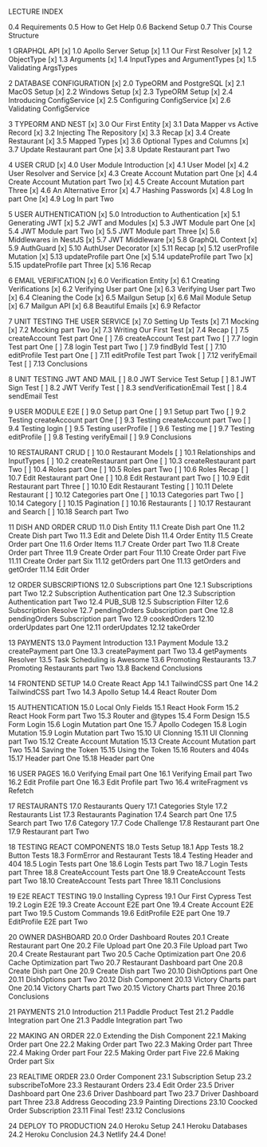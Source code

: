 LECTURE INDEX

0.4 Requirements
0.5 How to Get Help
0.6 Backend Setup
0.7 This Course Structure

1 GRAPHQL API
[x] 1.0 Apollo Server Setup
[x] 1.1 Our First Resolver
[x] 1.2 ObjectType
[x] 1.3 Arguments
[x] 1.4 InputTypes and ArgumentTypes
[x] 1.5 Validating ArgsTypes

2 DATABASE CONFIGURATION
[x] 2.0 TypeORM and PostgreSQL
[x] 2.1 MacOS Setup
[x] 2.2 Windows Setup
[x] 2.3 TypeORM Setup
[x] 2.4 Introducing ConfigService
[x] 2.5 Configuring ConfigService
[x] 2.6 Validating ConfigService

3 TYPEORM AND NEST
[x] 3.0 Our First Entity
[x] 3.1 Data Mapper vs Active Record
[x] 3.2 Injecting The Repository
[x] 3.3 Recap
[x] 3.4 Create Restaurant
[x] 3.5 Mapped Types
[x] 3.6 Optional Types and Columns
[x] 3.7 Update Restaurant part One
[x] 3.8 Update Restaurant part Two

4 USER CRUD
[x] 4.0 User Module Introduction
[x] 4.1 User Model
[x] 4.2 User Resolver and Service
[x] 4.3 Create Account Mutation part One
[x] 4.4 Create Account Mutation part Two
[x] 4.5 Create Account Mutation part Three
[x] 4.6 An Alternative Error
[x] 4.7 Hashing Passwords
[x] 4.8 Log In part One
[x] 4.9 Log In part Two

5 USER AUTHENTICATION
[x] 5.0 Introduction to Authentication
[x] 5.1 Generating JWT
[x] 5.2 JWT and Modules
[x] 5.3 JWT Module part One
[x] 5.4 JWT Module part Two
[x] 5.5 JWT Module part Three
[x] 5.6 Middlewares in NestJS
[x] 5.7 JWT Middleware
[x] 5.8 GraphQL Context
[x] 5.9 AuthGuard
[x] 5.10 AuthUser Decorator
[x] 5.11 Recap
[x] 5.12 userProfile Mutation
[x] 5.13 updateProfile part One
[x] 5.14 updateProfile part Two
[x] 5.15 updateProfile part Three
[x] 5.16 Recap

6 EMAIL VERIFICATION
[x] 6.0 Verification Entity
[x] 6.1 Creating Verifications
[x] 6.2 Verifying User part One
[x] 6.3 Verifying User part Two
[x] 6.4 Cleaning the Code
[x] 6.5 Mailgun Setup
[x] 6.6 Mail Module Setup
[x] 6.7 Mailgun API
[x] 6.8 Beautiful Emails
[x] 6.9 Refactor

7 UNIT TESTING THE USER SERVICE
[x] 7.0 Setting Up Tests
[x] 7.1 Mocking
[x] 7.2 Mocking part Two
[x] 7.3 Writing Our First Test
[x] 7.4 Recap
[ ] 7.5 createAccount Test part One
[ ] 7.6 createAccount Test part Two
[ ] 7.7 login Test part One
[ ] 7.8 login Test part Two
[ ] 7.9 findById Test
[ ] 7.10 editProfile Test part One
[ ] 7.11 editProfile Test part Twok
[ ] 7.12 verifyEmail Test
[ ] 7.13 Conclusions

8 UNIT TESTING JWT AND MAIL
[ ] 8.0 JWT Service Test Setup
[ ] 8.1 JWT Sign Test
[ ] 8.2 JWT Verify Test
[ ] 8.3 sendVerificationEmail Test
[ ] 8.4 sendEmail Test

9 USER MODULE E2E
[ ] 9.0 Setup part One
[ ] 9.1 Setup part Two
[ ] 9.2 Testing createAccount part One
[ ] 9.3 Testing createAccount part Two
[ ] 9.4 Testing login
[ ] 9.5 Testing userProfile
[ ] 9.6 Testing me
[ ] 9.7 Testing editProfile
[ ] 9.8 Testing verifyEmail
[ ] 9.9 Conclusions

10 RESTAURANT CRUD
[ ] 10.0 Restaurant Models
[ ] 10.1 Relationships and InputTypes
[ ] 10.2 createRestaurant part One
[ ] 10.3 createRestaurant part Two
[ ] 10.4 Roles part One
[ ] 10.5 Roles part Two
[ ] 10.6 Roles Recap
[ ] 10.7 Edit Restaurant part One
[ ] 10.8 Edit Restaurant part Two
[ ] 10.9 Edit Restaurant part Three
[ ] 10.10 Edit Restaurant Testing
[ ] 10.11 Delete Restaurant
[ ] 10.12 Categories part One
[ ] 10.13 Categories part Two
[ ] 10.14 Category
[ ] 10.15 Pagination
[ ] 10.16 Restaurants
[ ] 10.17 Restaurant and Search
[ ] 10.18 Search part Two

11 DISH AND ORDER CRUD
11.0 Dish Entity
11.1 Create Dish part One
11.2 Create Dish part Two
11.3 Edit and Delete Dish
11.4 Order Entity
11.5 Create Order part One
11.6 Order Items
11.7 Create Order part Two
11.8 Create Order part Three
11.9 Create Order part Four
11.10 Create Order part Five
11.11 Create Order part Six
11.12 getOrders part One
11.13 getOrders and getOrder
11.14 Edit Order

12 ORDER SUBSCRIPTIONS
12.0 Subscriptions part One
12.1 Subscriptions part Two
12.2 Subscription Authentication part One
12.3 Subscription Authentication part Two
12.4 PUB_SUB
12.5 Subscription Filter
12.6 Subscription Resolve
12.7 pendingOrders Subscription part One
12.8 pendingOrders Subscription part Two
12.9 cookedOrders
12.10 orderUpdates part One
12.11 orderUpdates
12.12 takeOrder

13 PAYMENTS
13.0 Payment Introduction
13.1 Payment Module
13.2 createPayment part One
13.3 createPayment part Two
13.4 getPayments Resolver
13.5 Task Scheduling is Awesome
13.6 Promoting Restaurants
13.7 Promoting Restaurants part Two
13.8 Backend Conclusions

14 FRONTEND SETUP
14.0 Create React App
14.1 TailwindCSS part One
14.2 TailwindCSS part Two
14.3 Apollo Setup
14.4 React Router Dom

15 AUTHENTICATION
15.0 Local Only Fields
15.1 React Hook Form
15.2 React Hook Form part Two
15.3 Router and @types
15.4 Form Design
15.5 Form Login
15.6 Login Mutation part One
15.7 Apollo Codegen
15.8 Login Mutation
15.9 Login Mutation part Two
15.10 UI Clonning
15.11 UI Clonning part Two
15.12 Create Account Mutation
15.13 Create Account Mutation part Two
15.14 Saving the Token
15.15 Using the Token
15.16 Routers and 404s
15.17 Header part One
15.18 Header part One

16 USER PAGES
16.0 Verifying Email part One
16.1 Verifying Email part Two
16.2 Edit Profile part One
16.3 Edit Profile part Two
16.4 writeFragment vs Refetch

17 RESTAURANTS
17.0 Restaurants Query
17.1 Categories Style
17.2 Restaurants List
17.3 Restaurants Pagination
17.4 Search part One
17.5 Search part Two
17.6 Category
17.7 Code Challenge
17.8 Restaurant part One
17.9 Restaurant part Two

18 TESTING REACT COMPONENTS
18.0 Tests Setup
18.1 App Tests
18.2 Button Tests
18.3 FormError and Restaurant Tests
18.4 Testing Header and 404
18.5 Login Tests part One
18.6 Login Tests part Two
18.7 Login Tests part Three
18.8 CreateAccount Tests part One
18.9 CreateAccount Tests part Two
18.10 CreateAccount Tests part Three
18.11 Conclusions

19 E2E REACT TESTING
19.0 Installing Cypress
19.1 Our First Cypress Test
19.2 Login E2E
19.3 Create Account E2E part One
19.4 Create Account E2E part Two
19.5 Custom Commands
19.6 EditProfile E2E part One
19.7 EditProfile E2E part Two

20 OWNER DASHBOARD
20.0 Order Dashboard Routes
20.1 Create Restaurant part One
20.2 File Upload part One
20.3 File Upload part Two
20.4 Create Restaurant part Two
20.5 Cache Optimization part One
20.6 Cache Optimization part Two
20.7 Restaurant Dashboard part One
20.8 Create Dish part One
20.9 Create Dish part Two
20.10 DishOptions part One
20.11 DishOptions part Two
20.12 Dish Component
20.13 Victory Charts part One
20.14 Victory Charts part Two
20.15 Victory Charts part Three
20.16 Conclusions

21 PAYMENTS
21.0 Introduction
21.1 Paddle Product Test
21.2 Paddle Integration part One
21.3 Paddle Integration part Two

22 MAKING AN ORDER
22.0 Extending the Dish Component
22.1 Making Order part One
22.2 Making Order part Two
22.3 Making Order part Three
22.4 Making Order part Four
22.5 Making Order part Five
22.6 Making Order part Six

23 REALTIME ORDER
23.0 Order Component
23.1 Subscription Setup
23.2 subscribeToMore
23.3 Restaurant Orders
23.4 Edit Order
23.5 Driver Dashboard part One
23.6 Driver Dashboard part Two
23.7 Driver Dashboard part Three
23.8 Address Geocoding
23.9 Painting Directions
23.10 Coocked Order Subscription
23.11 Final Test!
23.12 Conclusions

24 DEPLOY TO PRODUCTION
24.0 Heroku Setup
24.1 Heroku Databases
24.2 Heroku Conclusion
24.3 Netlify
24.4 Done!